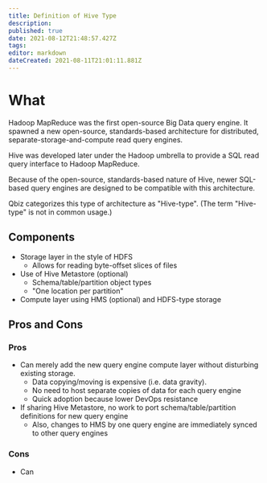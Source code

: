 ```yaml
---
title: Definition of Hive Type
description: 
published: true
date: 2021-08-12T21:48:57.427Z
tags: 
editor: markdown
dateCreated: 2021-08-11T21:01:11.881Z
---
```


# What
Hadoop MapReduce was the first open-source Big Data query engine. It spawned a new open-source, standards-based architecture for distributed, separate-storage-and-compute read query engines.

Hive was developed later under the Hadoop umbrella to provide a SQL read query interface to Hadoop MapReduce.

Because of the open-source, standards-based nature of Hive, newer SQL-based query engines are designed to be compatible with this architecture.

Qbiz categorizes this type of architecture as "Hive-type". (The term "Hive-type" is not in common usage.)

## Components
- Storage layer in the style of HDFS
  - Allows for reading byte-offset slices of files
- Use of Hive Metastore (optional)
  - Schema/table/partition object types
  - "One location per partition"
- Compute layer using HMS (optional) and HDFS-type storage

## Pros and Cons

### Pros
- Can merely add the new query engine compute layer without disturbing existing storage.
  - Data copying/moving is expensive (i.e. data gravity).
  - No need to host separate copies of data for each query engine
  - Quick adoption because lower DevOps resistance
- If sharing Hive Metastore, no work to port schema/table/partition definitions for new query engine
  - Also, changes to HMS by one query engine are immediately synced to other query engines

### Cons
- Can 
